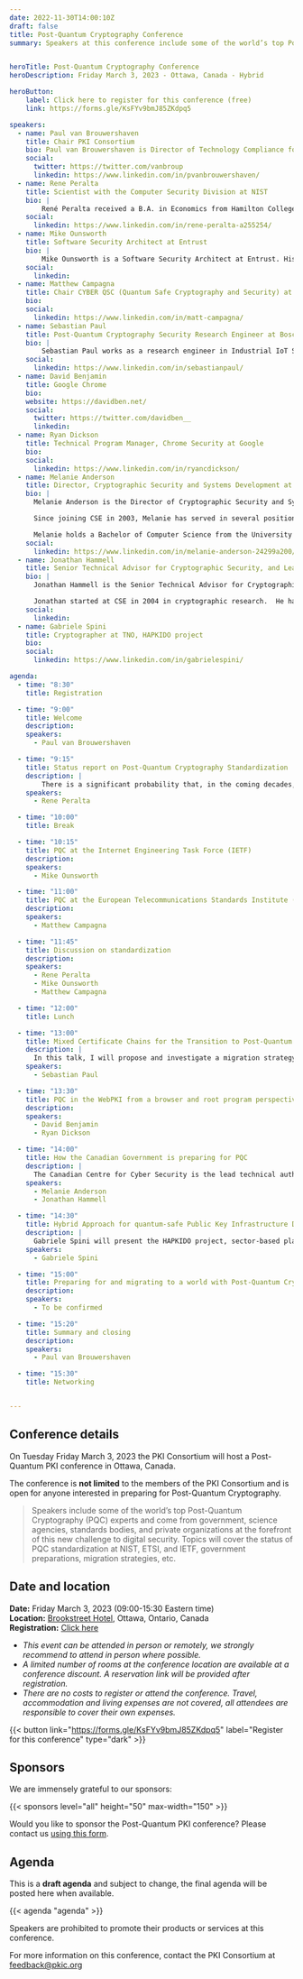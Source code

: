 ```yaml
---
date: 2022-11-30T14:00:10Z
draft: false
title: Post-Quantum Cryptography Conference
summary: Speakers at this conference include some of the world’s top Post-Quantum Cryptography (PQC) experts and come from government science agencies, standards bodies, and private organizations at the forefront of this new challenge to digital security. Topics will cover the status of PQC standardization at NIST, ETSI, and IETF, government preparations, migration strategies, etc.


heroTitle: Post-Quantum Cryptography Conference
heroDescription: Friday March 3, 2023 - Ottawa, Canada - Hybrid

heroButton: 
    label: Click here to register for this conference (free)
    link: https://forms.gle/KsFYv9bmJ85ZKdpq5

speakers:
  - name: Paul van Brouwershaven
    title: Chair PKI Consortium
    bio: Paul van Brouwershaven is Director of Technology Compliance for Entrust’s certification authority, Chair of the PKI Consortium and Vice Chair of the CA/Browser Forum.
    social:
      twitter: https://twitter.com/vanbroup
      linkedin: https://www.linkedin.com/in/pvanbrouwershaven/
  - name: Rene Peralta
    title: Scientist with the Computer Security Division at NIST
    bio: |
        René Peralta received a B.A. in Economics from Hamilton College in 1978. In 1980 he received a M.S. in Mathematics from the State University of New York at Binghamton. In 1985 he received a Ph.D. in Computer Science from the University of California at Berkeley. For the next 20 years he held various positions in academia, mostly as a professor of cryptology, algorithmics and computational number theory. In 2005 he moved to NIST. He is currently a scientist with the Computer Security Division. Among the projects he is currently involved in are The NIST Randomness Beacon, Circuit Complexity, Privacy Enhancing Cryptography, and Post-Quantum Cryptography.
    social:
      linkedin: https://www.linkedin.com/in/rene-peralta-a255254/
  - name: Mike Ounsworth
    title: Software Security Architect at Entrust
    bio: | 
        Mike Ounsworth is a Software Security Architect at Entrust. His day-job is primarily application security architecture and penetration testing, with research projects in cryptography and post-quantum cryptography. He is leading discussion at IETF around post-quantum transition strategies for Public Key Infrastructure (PKI), including primary and secondary authorship on several Internet Drafts. He holds an M.Sc in Computer Science in robotics and artificial intelligence from McGill University, and an undergraduate degree in Computer Science with concentrations in mathematics and physics from Queen's University. Fun fact: he has a decade of experience coaching the high school level FIRST Robotics Competition.
    social:
      linkedin: 
  - name: Matthew Campagna
    title: Chair CYBER QSC (Quantum Safe Cryptography and Security) at ETSI
    bio:
    social:
      linkedin: https://www.linkedin.com/in/matt-campagna/
  - name: Sebastian Paul
    title: Post-Quantum Cryptography Security Research Engineer at Bosch
    bio: |
        Sebastian Paul works as a research engineer in Industrial IoT Security at Bosch Research and is currently pursuing his Ph.D. from the Technical University of Darmstadt in the Security in Information Technology (SIT) research group. Sebastian Paul specializes in the integration of Post-Quantum Cryptography into industrial applications and protocols. As Bosch project lead of the publicly funded project FLOQI, he strives to raise awareness of the quantum threat and to ensure Bosch is ready when powerful quantum computers arrive.
    social:
      linkedin: https://www.linkedin.com/in/sebastianpaul/
  - name: David Benjamin
    title: Google Chrome
    bio:
    website: https://davidben.net/
    social:
      twitter: https://twitter.com/davidben__
      linkedin: 
  - name: Ryan Dickson
    title: Technical Program Manager, Chrome Security at Google
    bio:
    social:
      linkedin: https://www.linkedin.com/in/ryancdickson/
  - name: Melanie Anderson
    title: Director, Cryptographic Security and Systems Development at the Canadian Centre for Cyber Security
    bio: |
      Melanie Anderson is the Director of Cryptographic Security and Systems Development, part of the Canadian Centre for Cyber Security at the Communications Security Establishment. Melanie and her team are responsible for evaluating the security of cryptographic products, providing cryptographic advice and guidance, and modernizing the Government of Canada's classified infrastructure. Melanie is Co-Chair of the Women in Cyber and Intelligence (WICI) group at CSE and is passionate about promoting the well-being and interests of women, mentoring and encouraging girls and young women to pursue careers in STEM.

      Since joining CSE in 2003, Melanie has served in several positions across the organization. She has held roles as a software developer, a technical trainer, and a Project Manager for IT systems used by Government of Canada clients. She spent four years based in the United States as a technical Liaison for CSE at the National Security Agency and has held leadership roles in Cyber Defence. Prior to assuming her current role, Melanie was the Manager of Cryptographic Systems Development.

      Melanie holds a Bachelor of Computer Science from the University of New Brunswick and completed the Senior Executive Fellows Program through the Harvard Kennedy School in 2020.
    social:
      linkedin: https://www.linkedin.com/in/melanie-anderson-24299a200/
  - name: Jonathan Hammell
    title: Senior Technical Advisor for Cryptographic Security, and Lead for Cryptographic Standards at the Canadian Centre for Cyber Security
    bio: |
      Jonathan Hammell is the Senior Technical Advisor for Cryptographic Security and the Lead for Cryptographic Standards at the Canadian Centre for Cyber Security, part of the Communications Security Establishment.  Jonathan participates in various international standards organizations, such as the Internet Engineering Task Force (IETF), Working Group 2 of Subcommittee 27 for the ISO/IEC Joint Technical Committee 1, and the Accredited Standards Committee X9.  As Senior Technical Advisor, Jonathan is a subject matter expert in cryptography and provides advice and guidance within the Government of Canada and industry partners. 

      Jonathan started at CSE in 2004 in cryptographic research.  He has a BMath from the University of Waterloo, a joint degree from the Department of Combinatorics & Optimization and the David R. Cheriton School of Computer Science.  Jonathan received an MSc from the University of Calgary, where he was a member of the Centre for Information Security and Cryptography.  
    social:
      linkedin: 
  - name: Gabriele Spini
    title: Cryptographer at TNO, HAPKIDO project
    bio:
    social:
      linkedin: https://www.linkedin.com/in/gabrielespini/

agenda:
  - time: "8:30"
    title: Registration

  - time: "9:00"
    title: Welcome
    description:
    speakers: 
      - Paul van Brouwershaven

  - time: "9:15"
    title: Status report on Post-Quantum Cryptography Standardization
    description: |
        There is a significant probability that, in the coming decades, a large quantum computer can be built. When this happens, much of the cryptography that currently secures communications will have to be replaced by new, quantum resistant, cryptographic standards. For the last several years, NIST has been embarked on a process of selecting new, quantum-resistant, algorithms for  public-key cryptography. These algorithms will be the basis for the new  standards. I will describe the quantum computer threat and the measures we are taking to address it. Then I will report on the current status of our standardization effort.
    speakers: 
      - Rene Peralta

  - time: "10:00"
    title: Break

  - time: "10:15"
    title: PQC at the Internet Engineering Task Force (IETF)
    description:
    speakers: 
      - Mike Ounsworth

  - time: "11:00"
    title: PQC at the European Telecommunications Standards Institute (ETSI)
    description:
    speakers: 
      - Matthew Campagna

  - time: "11:45"
    title: Discussion on standardization
    description:
    speakers:
      - Rene Peralta
      - Mike Ounsworth
      - Matthew Campagna

  - time: "12:00"
    title: Lunch

  - time: "13:00"
    title: Mixed Certificate Chains for the Transition to Post-Quantum Authentication in PKI
    description: |
      In this talk, I will propose and investigate a migration strategy towards post-quantum PKI authentication. Our strategy is based on the concept of "mixed certificate chains" that use different signature algorithms within the same certificate chain. In order to demonstrate the feasibility of our migration strategy, we combine the well-studied and trusted hash-based signature schemes SPHINCS+ and XMSS with elliptic curve cryptography first and subsequently with lattice-based PQC signature schemes (Dilithium and Falcon)
    speakers: 
      - Sebastian Paul

  - time: "13:30"
    title: PQC in the WebPKI from a browser and root program perspective
    description:
    speakers:
      - David Benjamin
      - Ryan Dickson

  - time: "14:00"
    title: How the Canadian Government is preparing for PQC
    description: |
      The Canadian Centre for Cyber Security is the lead technical authority for information technology security for the Government of Canada (GC). The Cyber Centre is working within the GC and with Canada's critical infrastructure to ensure a smooth and timely transition to PQC. This presentation will cover our guidance to GC in preparing for the PQC transition, our efforts in international standards to support adoption of PQC, and some considerations that may impact the PQC transition. 
    speakers:
      - Melanie Anderson
      - Jonathan Hammell

  - time: "14:30"
    title: Hybrid Approach for quantum-safe Public Key Infrastructure Development for Organizations (HAPKIDO)
    description: |
      Gabriele Spini will present the HAPKIDO project, sector-based plans that help organizations transition towards Quantum Safe (QS) PKIs, including hybrid PKIs that demonstrate how QS solutions will work with existing infrastructures, and governance models that guide organizations towards a QS future. HAPKIDO is already sharing insights with front runners in the telecom, financial and public sectors.
    speakers: 
      - Gabriele Spini

  - time: "15:00"
    title: Preparing for and migrating to a world with Post-Quantum Cryptography
    description:
    speakers: 
      - To be confirmed

  - time: "15:20"
    title: Summary and closing
    description:
    speakers: 
      - Paul van Brouwershaven

  - time: "15:30"
    title: Networking


---
```


## Conference details

On Tuesday Friday March 3, 2023 the PKI Consortium will host a Post-Quantum PKI conference in Ottawa, Canada.  

The conference is **not limited** to the members of the PKI Consortium and is open for anyone interested in preparing for Post-Quantum Cryptography.  

> Speakers include some of the world’s top Post-Quantum Cryptography (PQC) experts and come from government, science agencies, standards bodies, and private organizations at the forefront of this new challenge to digital security. Topics will cover the status of PQC standardization at NIST, ETSI, and IETF, government preparations, migration strategies, etc.

## Date and location

**Date:** Friday March 3, 2023 (09:00-15:30 Eastern time)  
**Location:** [Brookstreet Hotel](https://www.brookstreethotel.com/), Ottawa, Ontario, Canada  
**Registration:** [Click here](https://forms.gle/KsFYv9bmJ85ZKdpq5)  

* _This event can be attended in person or remotely, we strongly recommend to attend in person where possible._
* _A limited number of rooms at the conference location are available at a conference discount. A reservation link will be provided after registration._
* _There are no costs to register or attend the conference. Travel, accommodation and living expenses are not covered, all attendees are responsible to cover their own expenses._

{{< button link="https://forms.gle/KsFYv9bmJ85ZKdpq5" label="Register for this conference" type="dark" >}}  

## Sponsors

We are immensely grateful to our sponsors: 

{{< sponsors level="all" height="50" max-width="150" >}}

Would you like to sponsor the Post-Quantum PKI conference? Please contact us [using this form](/sponsors/sponsor/).

## Agenda

This is a **draft agenda** and subject to change, the final agenda will be posted here when available.  

{{< agenda "agenda" >}}

Speakers are prohibited to promote their products or services at this conference.  

For more information on this conference, contact the PKI Consortium at feedback@pkic.org 
